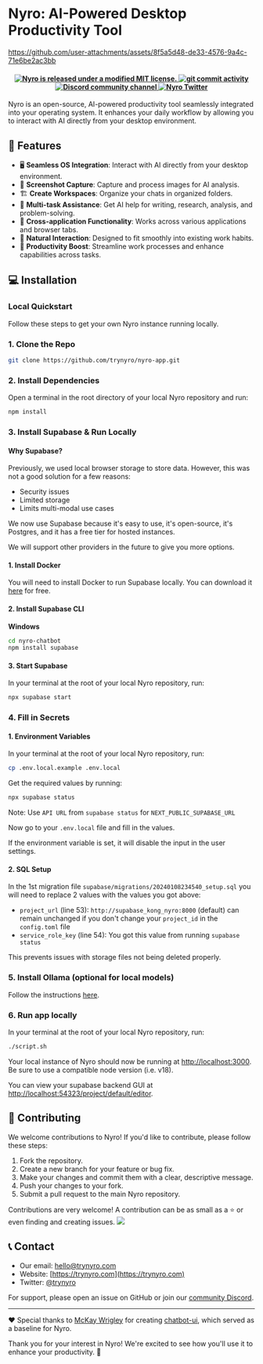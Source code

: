 # Nyro: AI-Powered Desktop Productivity Tool



https://github.com/user-attachments/assets/8f5a5d48-de33-4576-9a4c-71e6be2ac3bb


<h4 align="center">
  <a href="https://github.com/trynyro/nyro-app/blob/main/LICENSE">
    <img src="https://img.shields.io/badge/license-MIT-blue.svg" alt="Nyro is released under a modified MIT license." />
  </a>
  <a href="https://github.com/trynyro/nyro-app/issues">
    <img src="https://img.shields.io/github/commit-activity/m/trynyro/nyro-app" alt="git commit activity" />
  </a>
  <a href="https://discord.gg/eQ5JRUVCgp">
    <img src="https://img.shields.io/badge/chat-on%20Discord-darkblue" alt="Discord community channel" />
  </a>
  <a href="https://x.com/trynyro">
    <img src="https://img.shields.io/twitter/follow/infisical?label=Follow" alt="Nyro Twitter" />
  </a>
</h4>
Nyro is an open-source, AI-powered productivity tool seamlessly integrated into your operating system. It enhances your daily workflow by allowing you to interact with AI directly from your desktop environment.

## 🚀 Features

- 🖥️ **Seamless OS Integration**: Interact with AI directly from your desktop environment.
- 📸 **Screenshot Capture**: Capture and process images for AI analysis.
- 🏗️ **Create Workspaces**: Organize your chats in organized folders.
- 🧠 **Multi-task Assistance**: Get AI help for writing, research, analysis, and problem-solving.
- 🔄 **Cross-application Functionality**: Works across various applications and browser tabs.
- 🤝 **Natural Interaction**: Designed to fit smoothly into existing work habits.
- 🚀 **Productivity Boost**: Streamline work processes and enhance capabilities across tasks.

## 💻 Installation

### Local Quickstart

Follow these steps to get your own Nyro instance running locally.

### 1. Clone the Repo

```bash
git clone https://github.com/trynyro/nyro-app.git
```

### 2. Install Dependencies

Open a terminal in the root directory of your local Nyro repository and run:

```bash
npm install
```

### 3. Install Supabase & Run Locally

#### Why Supabase?

Previously, we used local browser storage to store data. However, this was not a good solution for a few reasons:

- Security issues
- Limited storage
- Limits multi-modal use cases

We now use Supabase because it's easy to use, it's open-source, it's Postgres, and it has a free tier for hosted instances.

We will support other providers in the future to give you more options.

#### 1. Install Docker

You will need to install Docker to run Supabase locally. You can download it [here](https://docs.docker.com/get-docker) for free.

#### 2. Install Supabase CLI

**Windows**

```bash
cd nyro-chatbot
npm install supabase
```

#### 3. Start Supabase

In your terminal at the root of your local Nyro repository, run:

```bash
npx supabase start
```

### 4. Fill in Secrets

#### 1. Environment Variables

In your terminal at the root of your local Nyro repository, run:

```bash
cp .env.local.example .env.local
```

Get the required values by running:

```bash
npx supabase status
```

Note: Use `API URL` from `supabase status` for `NEXT_PUBLIC_SUPABASE_URL`

Now go to your `.env.local` file and fill in the values.

If the environment variable is set, it will disable the input in the user settings.

#### 2. SQL Setup

In the 1st migration file `supabase/migrations/20240108234540_setup.sql` you will need to replace 2 values with the values you got above:

- `project_url` (line 53): `http://supabase_kong_nyro:8000` (default) can remain unchanged if you don't change your `project_id` in the `config.toml` file
- `service_role_key` (line 54): You got this value from running `supabase status`

This prevents issues with storage files not being deleted properly.

### 5. Install Ollama (optional for local models)

Follow the instructions [here](https://github.com/jmorganca/ollama#macos).

### 6. Run app locally

In your terminal at the root of your local Nyro repository, run:

```bash
./script.sh
```

Your local instance of Nyro should now be running at [http://localhost:3000](http://localhost:3000). Be sure to use a compatible node version (i.e. v18).

You can view your supabase backend GUI at [http://localhost:54323/project/default/editor](http://localhost:54323/project/default/editor).

## 🤝 Contributing

We welcome contributions to Nyro! If you'd like to contribute, please follow these steps:

1. Fork the repository.
2. Create a new branch for your feature or bug fix.
3. Make your changes and commit them with a clear, descriptive message.
4. Push your changes to your fork.
5. Submit a pull request to the main Nyro repository.

Contributions are very welcome! A contribution can be as small as a ⭐ or even finding and creating issues.
<a href="https://github.com/trynyro/nyro-app/graphs/contributors">
  <img src="https://contrib.rocks/image?repo=trynyro/nyro-app" />
</a>

## 📞 Contact

- Our email: [hello@trynyro.com](mailto:hello@trynyro.com)
- Website: [https://trynyro.com](https://trynyro.com)
- Twitter: [@trynyro](https://x.com/trynyro)

For support, please open an issue on GitHub or join our [community Discord](https://discord.gg/eQ5JRUVCgp).

---
❤️ Special thanks to [McKay Wrigley](https://github.com/mckaywrigley) for creating [chatbot-ui](https://github.com/mckaywrigley/chatbot-ui), which served as a baseline for Nyro.

Thank you for your interest in Nyro! We're excited to see how you'll use it to enhance your productivity. 🎉
